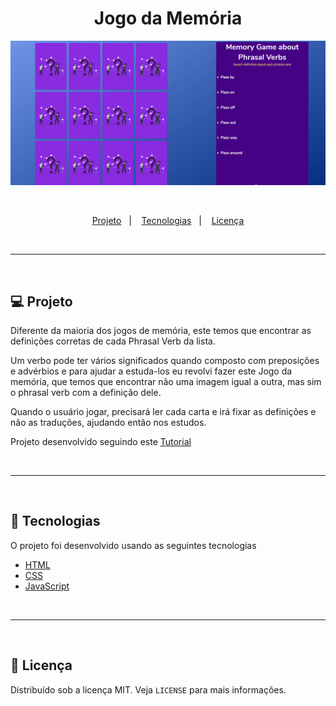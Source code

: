 <h1 align="center">
	Jogo da Memória
</h1> 

![Game](img/gif-memorygame.gif)

<p>&nbsp;&nbsp;</p>

<p align="center">
  <a href="#-projeto">Projeto</a>&nbsp;&nbsp;&nbsp;|&nbsp;&nbsp;&nbsp;
  <a href="#-tecnologias">Tecnologias</a>&nbsp;&nbsp;&nbsp;|&nbsp;&nbsp;&nbsp;
  <a href="#-licença">Licença</a>
</p>

<p>&nbsp;&nbsp;</p>

---

<p>&nbsp;&nbsp;</p>

## 💻 Projeto

Diferente da maioria dos jogos de memória, este temos que encontrar as definições corretas de cada Phrasal Verb da lista.

Um verbo pode ter vários significados quando composto com preposições e advérbios e para ajudar a estuda-los eu revolvi fazer este Jogo da memória, que temos que encontrar não uma imagem igual a outra, mas sim o phrasal verb com a definição dele.

Quando o usuário jogar, precisará ler cada carta e irá fixar as definições e não as traduções, ajudando então nos estudos.

Projeto desenvolvido seguindo este [Tutorial](https://marina-ferreira.github.io/tutorials/js/memory-game.pt-br/)

<p>&nbsp;&nbsp;</p>

---

<p>&nbsp;&nbsp;</p>

## 🚀 Tecnologias

O projeto foi desenvolvido usando as seguintes tecnologias

- [HTML](https://developer.mozilla.org/pt-BR/docs/Web/HTML)
- [CSS](https://developer.mozilla.org/pt-BR/docs/Web/CSS)
- [JavaScript](https://developer.mozilla.org/pt-BR/docs/Web/JavaScript)

<p>&nbsp;&nbsp;</p>

---

<p>&nbsp;&nbsp;</p>

## 📂 Licença

Distribuído sob a licença MIT. Veja `LICENSE` para mais informações.
